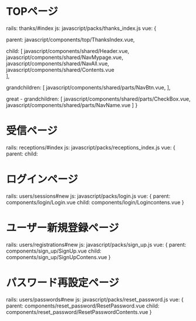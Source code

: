 # TOPページ
rails: thanks/#index
js: javascript/packs/thanks_index.js
vue: {
  <!-- TOPページ作成 -->
  <!-- TOPページの親コンポーネント -->
  parent:         javascript/components/top/ThanksIndex.vue,
  <!-- 子コンポーネント -->
  child:          [ javascript/components/shared/Header.vue,
                    <!-- マイページの一覧 -->
                    javascript/components/shared/NavMypage.vue,
                    <!-- 全社員の一覧 -->
                    javascript/components/shared/NavAll.vue,
                    <!-- コンテンツ用 -->
                    javascript/components/shared/Contents.vue          
                  ],
  <!-- 孫コンポーネント(ボタン) -->
  grandchildren:  [ javascript/components/shared/parts/NavBtn.vue,
                  ],
  <!-- ひ孫コンポーネント(ボタンの部品) -->
  great - 
  grandchildren:  [
                    <!-- ボタンの丸ポチ -->
                    javascript/components/shared/parts/CheckBox.vue,
                    <!-- ボタンの名前 -->
                    javascript/components/shared/parts/NavName.vue
                  ]
}
# 受信ページ
rails: receptions/#index
js: javascript/packs/receptions_index.js
vue: {
  parent: 
  child: 

# ログインページ
rails: users/sessions#new
js: javascript/packs/login.js
vue: {
  parent: components/login/Login.vue
  child: components/login/Logincontens.vue
}

# ユーザー新規登録ページ
rails: users/registrations#new
js: javascript/packs/sign_up.js
vue: {
  parent: components/sign_up/SignUp.vue
  child: components/sign_up/SignUpContens.vue
}

# パスワード再設定ページ
rails: users/passwords#new
js: javascript/packs/reset_password.js
vue: {
  parent: components/reset_password/ResetPassword.vue
  child: components/reset_password/ResetPasswordContents.vue
}